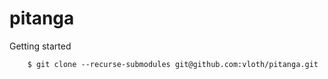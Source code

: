 # pitanga


 Getting started
```
    $ git clone --recurse-submodules git@github.com:vloth/pitanga.git
```
